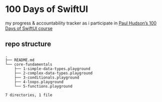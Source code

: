 # 100 Days of SwiftUI

my progress &amp; accountability tracker as i participate in [Paul Hudson’s 100 Days of SwiftUI course](https://www.hackingwithswift.com/100/swiftui)

## repo structure
```
.
├── README.md
└── core-fundamentals
    ├── 1-simple-data-types.playground
    ├── 2-complex-data-types.playground
    ├── 3-conditionals.playground
    ├── 4-loops.playground
    └── 5-functions.playground

7 directories, 1 file
```
